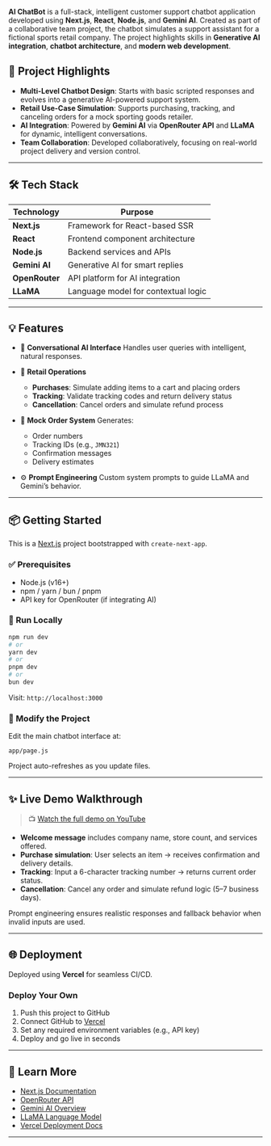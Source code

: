 **AI ChatBot** is a full-stack, intelligent customer support chatbot application developed using **Next.js**, **React**, **Node.js**, and **Gemini AI**. Created as part of a collaborative team project, the chatbot simulates a support assistant for a fictional sports retail company. The project highlights skills in **Generative AI integration**, **chatbot architecture**, and **modern web development**.


## 🚀 Project Highlights

* **Multi-Level Chatbot Design**: Starts with basic scripted responses and evolves into a generative AI-powered support system.
* **Retail Use-Case Simulation**: Supports purchasing, tracking, and canceling orders for a mock sporting goods retailer.
* **AI Integration**: Powered by **Gemini AI** via **OpenRouter API** and **LLaMA** for dynamic, intelligent conversations.
* **Team Collaboration**: Developed collaboratively, focusing on real-world project delivery and version control.

---

## 🛠 Tech Stack

| Technology     | Purpose                             |
| -------------- | ----------------------------------- |
| **Next.js**    | Framework for React-based SSR       |
| **React**      | Frontend component architecture     |
| **Node.js**    | Backend services and APIs           |
| **Gemini AI**  | Generative AI for smart replies     |
| **OpenRouter** | API platform for AI integration     |
| **LLaMA**      | Language model for contextual logic |

---

## 💡 Features

* 🤖 **Conversational AI Interface**
  Handles user queries with intelligent, natural responses.

* 🛒 **Retail Operations**

  * **Purchases**: Simulate adding items to a cart and placing orders
  * **Tracking**: Validate tracking codes and return delivery status
  * **Cancellation**: Cancel orders and simulate refund process

* 📄 **Mock Order System**
  Generates:

  * Order numbers
  * Tracking IDs (e.g., `JMN321`)
  * Confirmation messages
  * Delivery estimates

* ⚙️ **Prompt Engineering**
  Custom system prompts to guide LLaMA and Gemini’s behavior.

---

## 📦 Getting Started

This is a [Next.js](https://nextjs.org/) project bootstrapped with `create-next-app`.

### ✅ Prerequisites

* Node.js (v16+)
* npm / yarn / bun / pnpm
* API key for OpenRouter (if integrating AI)

### 🧪 Run Locally

```bash
npm run dev
# or
yarn dev
# or
pnpm dev
# or
bun dev
```

Visit: `http://localhost:3000`

### 🔧 Modify the Project

Edit the main chatbot interface at:

```
app/page.js
```

Project auto-refreshes as you update files.

---

## ✨ Live Demo Walkthrough

> 📺 [Watch the full demo on YouTube](https://www.youtube.com/watch?v=4RmZB5esvMs)

* **Welcome message** includes company name, store count, and services offered.
* **Purchase simulation**: User selects an item → receives confirmation and delivery details.
* **Tracking**: Input a 6-character tracking number → returns current order status.
* **Cancellation**: Cancel any order and simulate refund logic (5–7 business days).

Prompt engineering ensures realistic responses and fallback behavior when invalid inputs are used.

---

## 🌐 Deployment

Deployed using **Vercel** for seamless CI/CD.

### Deploy Your Own

1. Push this project to GitHub
2. Connect GitHub to [Vercel](https://vercel.com/)
3. Set any required environment variables (e.g., API key)
4. Deploy and go live in seconds

---

## 📘 Learn More

* [Next.js Documentation](https://nextjs.org/docs)
* [OpenRouter API](https://openrouter.ai/)
* [Gemini AI Overview](https://deepmind.google/technologies/gemini/)
* [LLaMA Language Model](https://ai.meta.com/llama/)
* [Vercel Deployment Docs](https://vercel.com/docs)

---
